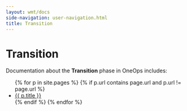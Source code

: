 ```yaml
---
layout: wmt/docs
side-navigation: user-navigation.html
title: Transition
---
```


# Transition

Documentation about the __Transition__ phase in OneOps includes:

<ul>
{% for p in site.pages %}
{% if p.url contains page.url and p.url != page.url %}
  <li><a href="{{ p.url }}">{{ p.title }}</a></li>
{% endif %}
{% endfor %}
</ul>

